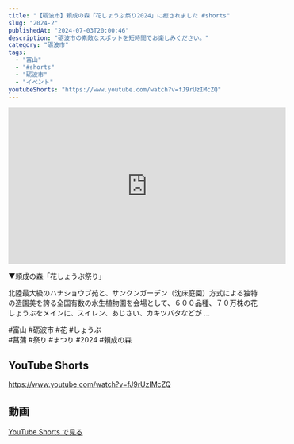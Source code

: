 ```yaml
---
title: "【砺波市】頼成の森「花しょうぶ祭り2024」に癒されました #shorts"
slug: "2024-2"
publishedAt: "2024-07-03T20:00:46"
description: "砺波市の素敵なスポットを短時間でお楽しみください。"
category: "砺波市"
tags: 
  - "富山"
  - "#shorts"
  - "砺波市"
  - "イベント"
youtubeShorts: "https://www.youtube.com/watch?v=fJ9rUzIMcZQ"
---
```


<iframe width="560" height="315" src="https://www.youtube.com/embed/iv2KOVvSgoQ" frameborder="0" allowfullscreen></iframe>

▼頼成の森「花しょうぶ祭り」

北陸最大級のハナショウブ苑と、サンクンガーデン（沈床庭園）方式による独特の造園美を誇る全国有数の水生植物園を会場として、６００品種、７０万株の花しょうぶをメインに、スイレン、あじさい、カキツバタなどが &#8230;

#富山 #砺波市 #花 #しょうぶ<br />
#菖蒲 #祭り #まつり #2024 #頼成の森

## YouTube Shorts

https://www.youtube.com/watch?v=fJ9rUzIMcZQ

## 動画

[YouTube Shorts で見る](https://www.youtube.com/watch?v=fJ9rUzIMcZQ)

